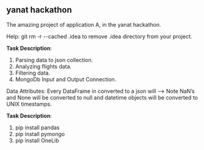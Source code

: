 ## yanat hackathon
The amazing project of application A, in the yanat hackathon.

Help:
git rm -r --cached .idea to remove .idea directory from your project.

<b>Task Description</b>:
1) Parsing data to json collection.
2) Analyzing flights data.
3) Filtering data.
4) MongoDb Input and Output Connection.

Data Attributes:
Every DataFrame in converted to a json will -->
Note NaN’s and None will be converted to null and
datetime objects will be converted to UNIX timestamps.

<b>Task Description</b>:
1) pip install pandas
2) pip install pymongo
3) pip install OneLib